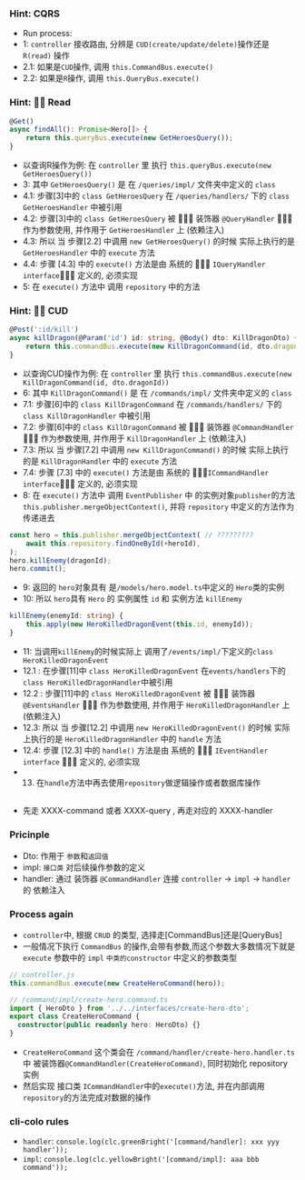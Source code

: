### Hint: CQRS
- Run process:
- 1: `controller` 接收路由, 分辨是 `CUD(create/update/delete)`操作还是 `R(read)` 操作
- 2.1: 如果是`CUD`操作, 调用 `this.CommandBus.execute()`
- 2.2: 如果是`R`操作, 调用 `this.QueryBus.execute()`


### Hint: 🚀🚀 Read
```ts
@Get()
async findAll(): Promise<Hero[]> {
    return this.queryBus.execute(new GetHeroesQuery());
}
```
- 以查询R操作为例: 在 `controller` 里 执行 `this.queryBus.execute(new GetHeroesQuery())`
- 3: 其中 `GetHeroesQuery()` 是 在 `/queries/impl/` 文件夹中定义的 `class`
- 4.1: 步骤[3]中的 `class GetHeroesQuery` 在 `/queries/handlers/` 下的 `class GetHeroesHandler` 中被引用
- 4.2: 步骤[3]中的 `class GetHeroesQuery` 被 🎃🎃🎃 装饰器 `@QueryHandler` 🎃🎃🎃 作为参数使用, 并作用于 `GetHeroesHandler` 上 (依赖注入)
- 4.3: 所以 当 步骤[2.2] 中调用 `new GetHeroesQuery()` 的时候 实际上执行的是 `GetHeroesHandler` 中的 `execute` 方法
- 4.4: 步骤 [4.3] 中的 `execute()` 方法是由 系统的 🔐🔐🔐 `IQueryHandler interface`🔐🔐🔐 定义的, 必须实现
- 5: 在 `execute()` 方法中 调用 `repository` 中的方法


### Hint: 🚀🚀 CUD
```ts
@Post(':id/kill')
async killDragon(@Param('id') id: string, @Body() dto: KillDragonDto) {
    return this.commandBus.execute(new KillDragonCommand(id, dto.dragonId));
}
```
- 以查询CUD操作为例: 在 `controller` 里 执行 `this.commandBus.execute(new KillDragonCommand(id, dto.dragonId))`
- 6: 其中 `KillDragonCommand()` 是 在 `/commands/impl/` 文件夹中定义的 `class`
- 7.1: 步骤[6]中的 `class KillDragonCommand` 在 `/commands/handlers/` 下的 `class KillDragonHandler` 中被引用
- 7.2: 步骤[6]中的 `class KillDragonCommand` 被 🎃🎃🎃 装饰器 `@CommandHandler` 🎃🎃🎃 作为参数使用, 并作用于 `KillDragonHandler` 上 (依赖注入)
- 7.3: 所以 当 步骤[7.2] 中调用 `new KillDragonCommand()` 的时候 实际上执行的是 `KillDragonHandler` 中的 `execute` 方法
- 7.4: 步骤 [7.3] 中的 `execute()` 方法是由 系统的 🔐🔐🔐`ICommandHandler interface`🔐🔐🔐 定义的, 必须实现
- 8: 在 `execute()` 方法中 调用 `EventPublisher` 中 的实例对象`publisher`的方法 `this.publisher.mergeObjectContext()`, 并将 `repository` 中定义的方法作为传递进去
```ts
const hero = this.publisher.mergeObjectContext( // ?????????
    await this.repository.findOneById(+heroId),
);
hero.killEnemy(dragonId);
hero.commit();
```
- 9:  返回的 `hero`对象具有 是`/models/hero.model.ts`中定义的 `Hero`类的实例
- 10: 所以 `hero`具有 `Hero` 的 实例属性 `id` 和 实例方法 `killEnemy`
```ts
killEnemy(enemyId: string) {
    this.apply(new HeroKilledDragonEvent(this.id, enemyId));
}
```
- 11: 当调用`killEnemy`的时候实际上 调用了`/events/impl/`下定义的`class HeroKilledDragonEvent`
- 12.1 : 在步骤[11]中 `class HeroKilledDragonEvent` 在`events/handlers`下的 `class HeroKilledDragonHandler`中被引用
- 12.2 : 步骤[11]中的 `class HeroKilledDragonEvent` 被 🎃🎃🎃 装饰器 `@EventsHandler` 🎃🎃🎃 作为参数使用, 并作用于 `HeroKilledDragonHandler` 上 (依赖注入)
- 12.3: 所以 当 步骤[12.2] 中调用 `new HeroKilledDragonEvent()` 的时候 实际上执行的是 `HeroKilledDragonHandler` 中的 `handle` 方法
- 12.4: 步骤 [12.3] 中的 `handle()` 方法是由 系统的 🔐🔐🔐 `IEventHandler interface` 🔐🔐🔐 定义的, 必须实现
- 13. 在`handle`方法中再去使用`repository`做逻辑操作或者数据库操作

## 
- 先走 XXXX-command 或者 XXXX-query , 再走对应的 XXXX-handler


### Pricinple
- Dto: 作用于 `参数`和`返回值`
- impl: `接口类` 对后续操作参数的定义
- handler: 通过 装饰器 `@CommandHandler` 连接 `controller` -> `impl` -> `handler`的 依赖注入


### Process again
- `controller`中, 根据 `CRUD` 的类型, 选择走[CommandBus]还是[QueryBus]
- 一般情况下执行 `CommandBus` 的操作,会带有参数,而这个参数大多数情况下就是 `execute` 参数中的 `impl` `中类的constructor` 中定义的参数类型
```ts
// controller.js
this.commandBus.execute(new CreateHeroCommand(hero));

// /command/impl/create-hero.command.ts
import { HeroDto } from '../../interfaces/create-hero-dto';
export class CreateHeroCommand {
  constructor(public readonly hero: HeroDto) {}
}
```
- `CreateHeroCommand` 这个类会在 `/command/handler/create-hero.handler.ts` 中 被装饰器`@CommandHandler(CreateHeroCommand)`, 同时初始化 repository实例
- 然后实现 接口类 `ICommandHandler`中的`execute()`方法, 并在内部调用`repository`的方法完成对数据的操作


### cli-colo rules
- `handler`: `console.log(clc.greenBright('[command/handler]: xxx yyy handler'));`
- `impl`: `console.log(clc.yellowBright('[command/impl]: aaa bbb command'));`